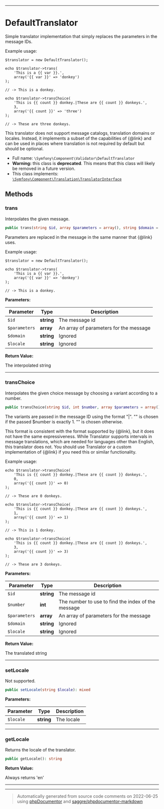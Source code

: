 ***

# DefaultTranslator

Simple translator implementation that simply replaces the parameters in
the message IDs.

Example usage:

    $translator = new DefaultTranslator();

    echo $translator->trans(
        'This is a {{ var }}.',
        array('{{ var }}' => 'donkey')
    );

    // -> This is a donkey.

    echo $translator->transChoice(
        'This is {{ count }} donkey.|These are {{ count }} donkeys.',
        3,
        array('{{ count }}' => 'three')
    );

    // -> These are three donkeys.

This translator does not support message catalogs, translation domains or
locales. Instead, it implements a subset of the capabilities of
{@link} and can be used in places
where translation is not required by default but should be optional.

* Full name: `\Symfony\Component\Validator\DefaultTranslator`
* **Warning:** this class is **deprecated**. This means that this class will likely be removed in a future version.
* This class implements:
[`\Symfony\Component\Translation\TranslatorInterface`](../Translation/TranslatorInterface.md)




## Methods


### trans

Interpolates the given message.

```php
public trans(string $id, array $parameters = array(), string $domain = null, string $locale = null): string
```

Parameters are replaced in the message in the same manner that
{@link} uses.

Example usage:

    $translator = new DefaultTranslator();

    echo $translator->trans(
        'This is a {{ var }}.',
        array('{{ var }}' => 'donkey')
    );

    // -> This is a donkey.






**Parameters:**

| Parameter | Type | Description |
|-----------|------|-------------|
| `$id` | **string** | The message id |
| `$parameters` | **array** | An array of parameters for the message |
| `$domain` | **string** | Ignored |
| `$locale` | **string** | Ignored |


**Return Value:**

The interpolated string



***

### transChoice

Interpolates the given choice message by choosing a variant according to a number.

```php
public transChoice(string $id, int $number, array $parameters = array(), string $domain = null, string $locale = null): string
```

The variants are passed in the message ID using the format
"<singular>|<plural>". "<singular>" is chosen if the passed $number is
exactly 1. "<plural>" is chosen otherwise.

This format is consistent with the format supported by
{@link}, but it does not
have the same expressiveness. While Translator supports intervals in
message translations, which are needed for languages other than English,
this translator does not. You should use Translator or a custom
implementation of {@link} if you need this or similar
functionality.

Example usage:

    echo $translator->transChoice(
        'This is {{ count }} donkey.|These are {{ count }} donkeys.',
        0,
        array('{{ count }}' => 0)
    );

    // -> These are 0 donkeys.

    echo $translator->transChoice(
        'This is {{ count }} donkey.|These are {{ count }} donkeys.',
        1,
        array('{{ count }}' => 1)
    );

    // -> This is 1 donkey.

    echo $translator->transChoice(
        'This is {{ count }} donkey.|These are {{ count }} donkeys.',
        3,
        array('{{ count }}' => 3)
    );

    // -> These are 3 donkeys.






**Parameters:**

| Parameter | Type | Description |
|-----------|------|-------------|
| `$id` | **string** | The message id |
| `$number` | **int** | The number to use to find the index of the message |
| `$parameters` | **array** | An array of parameters for the message |
| `$domain` | **string** | Ignored |
| `$locale` | **string** | Ignored |


**Return Value:**

The translated string



***

### setLocale

Not supported.

```php
public setLocale(string $locale): mixed
```








**Parameters:**

| Parameter | Type | Description |
|-----------|------|-------------|
| `$locale` | **string** | The locale |




***

### getLocale

Returns the locale of the translator.

```php
public getLocale(): string
```









**Return Value:**

Always returns 'en'



***


***
> Automatically generated from source code comments on 2022-06-25 using [phpDocumentor](http://www.phpdoc.org/) and [saggre/phpdocumentor-markdown](https://github.com/Saggre/phpDocumentor-markdown)
